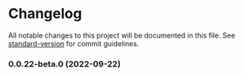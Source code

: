 # Changelog

All notable changes to this project will be documented in this file. See [standard-version](https://github.com/conventional-changelog/standard-version) for commit guidelines.

### 0.0.22-beta.0 (2022-09-22)
